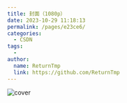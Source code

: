 ```yaml
---
title: 封面（1080p）
date: 2023-10-29 11:18:13
permalink: /pages/e23ce6/
categories:
  - CSDN
tags:
  - 
author: 
  name: ReturnTmp
  link: https://github.com/ReturnTmp
---
```




![cover](https://cdn.jsdelivr.net/gh/Returntmp/blog-image@main/blog/202310291118727.gif)
